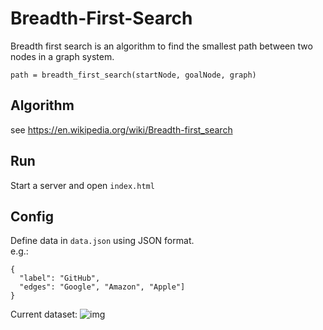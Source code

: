 # Breadth-First-Search

Breadth first search is an algorithm to find the smallest path between two nodes in a graph system.

```
path = breadth_first_search(startNode, goalNode, graph)
```

## Algorithm
see https://en.wikipedia.org/wiki/Breadth-first_search

## Run
Start a server and open `index.html`

## Config
Define data in `data.json` using JSON format. <br>
e.g.:

```
{
  "label": "GitHub",
  "edges": "Google", "Amazon", "Apple"]
}
```

Current dataset:
![img](https://github.com/moritzmitterdorfer/Breadth-First-Search/blob/master/657C1D63-6386-4190-96EC-80C712BF2536.jpeg)
